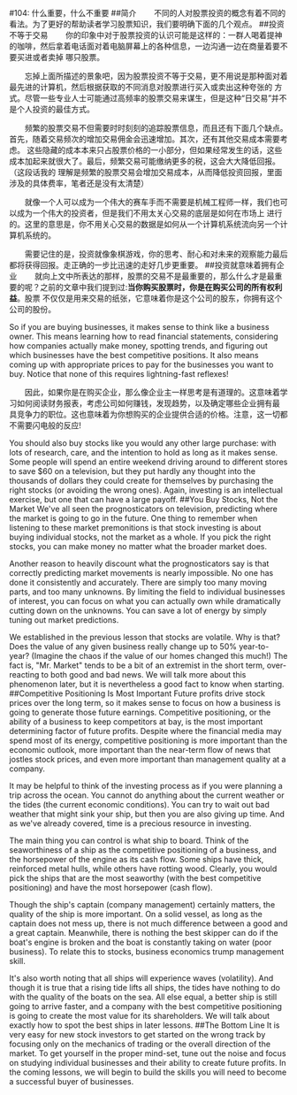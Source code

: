 #104: 什么重要，什么不重要
##简介
　　不同的人对股票投资的概念有着不同的看法。为了更好的帮助读者学习股票知识，我们要明确下面的几个观点。
##投资不等于交易
　　你的印象中对于股票投资的认识可能是这样的：一群人喝着提神的咖啡，然后拿着电话面对着电脑屏幕上的各种信息，一边沟通一边在商量着要不要买进或者卖掉
哪只股票。

　　忘掉上面所描述的景象吧，因为股票投资不等于交易，更不用说是那种面对着最先进的计算机，然后根据获取的不同消息对股票进行买入或卖出这种夸张的
方式。尽管一些专业人士可能通过高频率的股票交易来谋生，但是这种“日交易”并不是个人投资的最佳方式。

　　频繁的股票交易不但需要时时刻刻的追踪股票信息，而且还有下面几个缺点。首先，随着交易频次的增加交易佣金会迅速增加。其次，还有其他交易成本需要考虑。
这些隐藏的成本本来只占股票价格的一小部分，但如果经常发生的话，这些成本加起来就很大了。最后，频繁交易可能缴纳更多的税，这会大大降低回报。（这段话我的
理解是频繁的股票交易会增加交易成本，从而降低投资回报，里面涉及的具体费率，笔者还是没有太清楚）

　　就像一个人可以成为一个伟大的赛车手而不需要是机械工程师一样，我们也可以成为一个伟大的投资者，但是我们不用太关心交易的底层是如何在市场上
进行的。这里的意思是，你不用关心交易的数据是如何从一个计算机系统流向另一个计算机系统的。

　　需要记住的是，投资就像象棋游戏，你的思考、耐心和对未来的观察能力最后都将获得回报。走正确的一步比迅速的走好几步更重要。
##投资就意味着拥有企业
　　就向上文中所表达的那样，股票的交易不是最重要的，那么什么才是最重要的呢？之前的文章中我们提到过:**当你购买股票时，你是在购买公司的所有权利益**。股票
不仅仅是用来交易的纸张，它意味着你是这个公司的股东，你拥有这个公司的股份。

So if you are buying businesses, it makes sense to think like a business owner. This means learning how to read financial 
statements, considering how companies actually make money, spotting trends, and figuring out which businesses have the best 
competitive positions. It also means coming up with appropriate prices to pay for the businesses you want to buy. Notice 
that none of this requires lightning-fast reflexes!

　　因此，如果你是在购买企业，那么像企业主一样思考是有道理的。这意味着学习如何阅读财务报表，考虑公司如何赚钱，发现趋势，以及确定哪些企业拥有最
具竞争力的职位。这也意味着为你想购买的企业提供合适的价格。注意，这一切都不需要闪电般的反应!

You should also buy stocks like you would any other large purchase: with lots of research, care, and the intention to 
hold as long as it makes sense. Some people will spend an entire weekend driving around to different stores to save $60 
on a television, but they put hardly any thought into the thousands of dollars they could create for themselves by 
purchasing the right stocks (or avoiding the wrong ones). Again, investing is an intellectual exercise, but one that 
can have a large payoff.
##You Buy Stocks, Not the Market
We've all seen the prognosticators on television, predicting where the market is going to go in the future. One thing to 
remember when listening to these market premonitions is that stock investing is about buying individual stocks, not the 
market as a whole. If you pick the right stocks, you can make money no matter what the broader market does.

Another reason to heavily discount what the prognosticators say is that correctly predicting market movements is nearly 
impossible. No one has done it consistently and accurately. There are simply too many moving parts, and too many unknowns. 
By limiting the field to individual businesses of interest, you can focus on what you can actually own while dramatically 
cutting down on the unknowns. You can save a lot of energy by simply tuning out market predictions.

We established in the previous lesson that stocks are volatile. Why is that? Does the value of any given business really 
change up to 50% year-to-year? (Imagine the chaos if the value of our homes changed this much!) The fact is,  "Mr. Market" 
tends to be a bit of an extremist in the short term, over-reacting to both good and bad news. We will talk more about 
this phenomenon later, but it is nevertheless a good fact to know when starting.
##Competitive Positioning Is Most Important
Future profits drive stock prices over the long term, so it makes sense to focus on how a business is going to generate 
those future earnings. Competitive positioning, or the ability of a business to keep competitors at bay, is the most 
important determining factor of future profits. Despite where the financial media may spend most of its energy, 
competitive positioning is more important than the economic outlook, more important than the near-term flow of news 
that jostles stock prices, and even more important than management quality at a company.

It may be helpful to think of the investing process as if you were planning a trip across the ocean. You cannot do 
anything about the current weather or the tides (the current economic conditions). You can try to wait out bad weather 
that might sink your ship, but then you are also giving up time. And as we've already covered, time is a precious 
resource in investing.

The main thing you can control is what ship to board. Think of the seaworthiness of a ship as the competitive positioning 
of a business, and the horsepower of the engine as its cash flow. Some ships have thick, reinforced metal hulls, while 
others have rotting wood. Clearly, you would pick the ships that are the most seaworthy (with the best competitive 
positioning) and have the most horsepower (cash flow).

Though the ship's captain (company management) certainly matters, the quality of the ship is more important. On a 
solid vessel, as long as the captain does not mess up, there is not much difference between a good and a great captain. 
Meanwhile, there is nothing the best skipper can do if the boat's engine is broken and the boat is constantly taking on 
water (poor business). To relate this to stocks, business economics trump management skill.

It's also worth noting that all ships will experience waves (volatility). And though it is true that a rising tide 
lifts all ships, the tides have nothing to do with the quality of the boats on the sea. All else equal, a better 
ship is still going to arrive faster, and a company with the best competitive positioning is going to create the most 
value for its shareholders. We will talk about exactly how to spot the best ships in later lessons.
##The Bottom Line
It is very easy for new stock investors to get started on the wrong track by focusing only on the mechanics of trading 
or the overall direction of the market. To get yourself in the proper mind-set, tune out the noise and focus on studying 
individual businesses and their ability to create future profits. In the coming lessons, we will begin to build the 
skills you will need to become a successful buyer of businesses.
